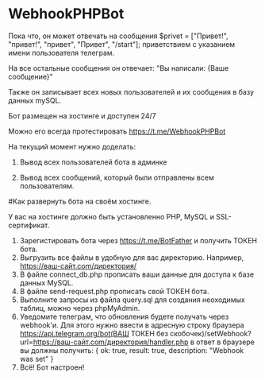 # WebhookPHPBot

Пока что, он может отвечать на сообщения $privet = ["Привет!", "привет!", "привет", "Привет", "/start"];
приветствием с указанием имени пользователя телеграм.

На все остальные сообщения он отвечает: "Вы написали: {Ваше сообщение}"

Также он записывает всех новых пользователей и их сообщения в базу данных mySQL.

Бот размещен на хостинге и доступен 24/7

Можно его всегда протестировать https://t.me/WebhookPHPBot

На текущий момент нужно доделать:

1. Вывод всех пользователей бота в админке

2. Вывод всех сообщений, который были отправлены всем пользователям.

#Как развернуть бота на своём хостинге.

У вас на хостинге должно быть установленно PHP, MySQL и SSL-сертификат.

1. Зарегистировать бота через https://t.me/BotFather и получить ТОКЕН бота.
2. Выгрузить все файлы в удобную для вас директорию. Например, https://ваш-сайт.com/директория/
3. В файле connect_db.php прописать ваши данные для доступа к базе данных MySQL.
4. В файле send-request.php прописать свой ТОКЕН бота.
5. Выполните запросы из файла query.sql для создания неоходимых таблиц, можно через phpMyAdmin.
6. Уведомите телеграм, что обновления будете получать через webhook'и. 
Для этого нужно ввести в адресную строку браузера 
https://api.telegram.org/bot(ВАШ ТОКЕН без скобочек)/setWebhook?url=https://ваш-сайт.com/директория/handler.php
в ответ в браузере вы должны получить:
{
  ok: true,
  result: true,
  description: "Webhook was set"
}
7. Всё! Бот настроен!
